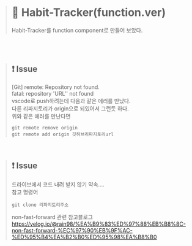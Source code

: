 ># 🚀 Habit-Tracker(function.ver)
>Habit-Tracker를 function component로 만들어 보았다.

<br/>
<br/>

> ## ❗ Issue
>[Git] remote: Repository not found.<br/>
>fatal: repository 'URL'' not found<br/>
>vscode로 push하려는데 다음과 같은 에러를 만났다.<br/> 다른 리파지토리가 origin으로 되있어서 그런듯 하다.<br/>위와 같은 에러를 만난다면
>```
>git remote remove origin
>git remote add origin 깃허브리파지토리url
>```

<br/>

> ## ❗️ Issue
>드라이브에서 코드 내려 받지 않기 약속....<br/>
>참고 명령어
>```
>git clone 리파지토리주소
>```
>non-fast-forward 관련 참고블로그<br/>
https://velog.io/@rain98/%EA%B9%83%ED%97%88%EB%B8%8C-non-fast-forward-%EC%97%90%EB%9F%AC-%ED%95%B4%EA%B2%B0%ED%95%98%EA%B8%B0